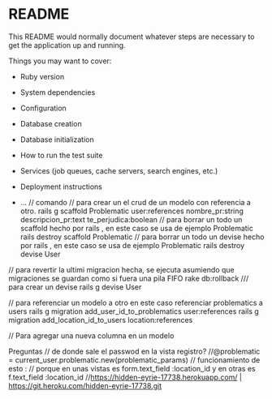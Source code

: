 # README

This README would normally document whatever steps are necessary to get the
application up and running.

Things you may want to cover:

* Ruby version

* System dependencies

* Configuration

* Database creation

* Database initialization

* How to run the test suite

* Services (job queues, cache servers, search engines, etc.)

* Deployment instructions

* ...
// comando
// para crear un el crud de un modelo con referencia a otro.
rails g scaffold Problematic user:references nombre_pr:string descripcion_pr:text te_perjudica:boolean
// para borrar un todo un scaffold hecho por rails , en este caso se usa de ejemplo Problematic
 rails destroy scaffold Problematic
 // para borrar un todo un devise hecho por rails , en este caso se usa de ejemplo Problematic
  rails destroy devise User

// para revertir la ultimi migracion hecha, se ejecuta asumiendo que migraciones se guardan como si fuera una pila FIFO
rake db:rollback
/// para crear un devise
rails g devise User

// para referenciar un modelo a otro en este caso referenciar problematics a users
rails g migration add_user_id_to_problematics user:references
rails g migration add_location_id_to_users location:references

// Para agregar una nueva columna en un modelo

<!--
<div class="field">
  <%= #f.label :location %><br />
  <%= #f.location_field :location, autofocus: true, autocomplete: "location", class:"form-control" %>
</div>

-->
Preguntas
// de donde sale el passwod en la vista registro?
//@problematic = current_user.problematic.new(problematic_params)
// funcionamiento de esto :
// porque en unas vistas es form.text_field :location_id y en otras es f.text_field :location_id
//https://hidden-eyrie-17738.herokuapp.com/ | https://git.heroku.com/hidden-eyrie-17738.git
